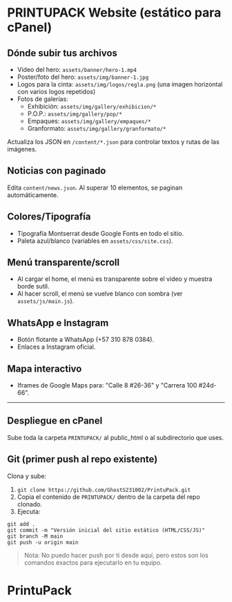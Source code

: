 
# PRINTUPACK Website (estático para cPanel)

## Dónde subir tus archivos
- Video del hero: `assets/banner/hero-1.mp4`
- Poster/foto del hero: `assets/img/banner-1.jpg`
- Logos para la cinta: `assets/img/logos/regla.png` (una imagen horizontal con varios logos repetidos)
- Fotos de galerías:
  - Exhibición: `assets/img/gallery/exhibicion/*`
  - P.O.P.: `assets/img/gallery/pop/*`
  - Empaques: `assets/img/gallery/empaques/*`
  - Granformato: `assets/img/gallery/granformato/*`

Actualiza los JSON en `/content/*.json` para controlar textos y rutas de las imágenes.

## Noticias con paginado
Edita `content/news.json`. Al superar 10 elementos, se paginan automáticamente.

## Colores/Tipografía
- Tipografía Montserrat desde Google Fonts en todo el sitio.
- Paleta azul/blanco (variables en `assets/css/site.css`).

## Menú transparente/scroll
- Al cargar el home, el menú es transparente sobre el video y muestra borde sutil.
- Al hacer scroll, el menú se vuelve blanco con sombra (ver `assets/js/main.js`).

## WhatsApp e Instagram
- Botón flotante a WhatsApp (+57 310 878 0384).
- Enlaces a Instagram oficial.

## Mapa interactivo
- Iframes de Google Maps para: "Calle 8 #26-36" y "Carrera 100 #24d-66".

---

## Despliegue en cPanel
Sube toda la carpeta `PRINTUPACK/` al public_html o al subdirectorio que uses.

## Git (primer push al repo existente)
Clona y sube:
1) `git clone https://github.com/GhostS231002/PrintuPack.git`
2) Copia el contenido de `PRINTUPACK/` dentro de la carpeta del repo clonado.
3) Ejecuta:
```
git add .
git commit -m "Versión inicial del sitio estático (HTML/CSS/JS)"
git branch -M main
git push -u origin main
```
> Nota: No puedo hacer push por ti desde aquí, pero estos son los comandos exactos para ejecutarlo en tu equipo.
# PrintuPack